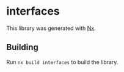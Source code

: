 # interfaces

This library was generated with [Nx](https://nx.dev).

## Building

Run `nx build interfaces` to build the library.

